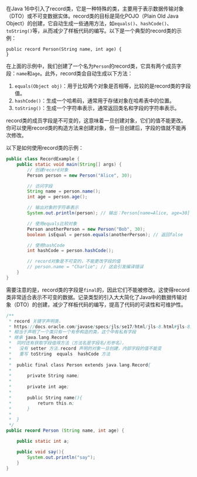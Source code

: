 
在Java 16中引入了record类，它是一种特殊的类，主要用于表示数据传输对象（DTO）或不可变数据实体。record类的目标是简化POJO（Plain Old Java Object）的创建，它自动生成一些通用方法，如`equals()`、`hashCode()`、`toString()`等，从而减少了样板代码的编写。以下是一个典型的record类的示例：

```
public record Person(String name, int age) {
}
```

在上面的示例中，我们创建了一个名为`Person`的record类，它具有两个成员字段：`name`和`age`。此外，record类会自动生成以下方法：

1. `equals(Object obj)`：用于比较两个对象是否相等，比较的是record类的字段值。
2. `hashCode()`：生成一个哈希码，通常用于存储对象在哈希表中的位置。
3. `toString()`：生成一个字符串表示，通常返回类名和字段的字符串表示。

record类的成员字段是不可变的，这意味着一旦创建对象，它们的值不能更改。你可以使用record类的构造方法来创建对象，但一旦创建后，字段的值就不能再次修改。

以下是如何使用record类的示例：

```java
public class RecordExample {
    public static void main(String[] args) {
        // 创建record对象
        Person person = new Person("Alice", 30);

        // 访问字段
        String name = person.name();
        int age = person.age();

        // 输出对象的字符串表示
        System.out.println(person); // 输出：Person[name=Alice, age=30]

        // 使用equals比较对象
        Person anotherPerson = new Person("Bob", 30);
        boolean isEqual = person.equals(anotherPerson); // 返回false

        // 使用hashCode
        int hashCode = person.hashCode();

        // record对象是不可变的，不能更改字段的值
        // person.name = "Charlie"; // 这会引发编译错误
    }
}
```

需要注意的是，record类的字段是`final`的，因此它们不能被修改。这使得record类非常适合表示不可变的数据。记录类型的引入大大简化了Java中的数据传输对象（DTO）的创建，减少了样板代码的编写，提高了代码的可读性和可维护性。


```java
/**
 * record 关键字声明类，
 * https://docs.oracle.com/javase/specs/jls/se17/html/jls-8.html#jls-8.10
 * 相当于声明了一个类只有一个有参构造的类，这个中有私有字段
 * 继承 java.lang.Record
 *  同时还有获取字段值得方法（方法名是字段名/形参名），
 *   没有 setter 方法.record 声明的对象一旦创建，内部字段的值不能变
 *   重写 toString  equals  hashCode 方法
 *
 *  public final class Person extends java.lang.Record{
 *
 *      private String name;
 *
 *      private int age;
 *
 *      public String name(){
 *          return this.n;
 *      }
 *
 *  }
 */
public record Person (String name, int age) {

    public static int a;

    public void say(){
        System.out.println("say");
    }
}

```





